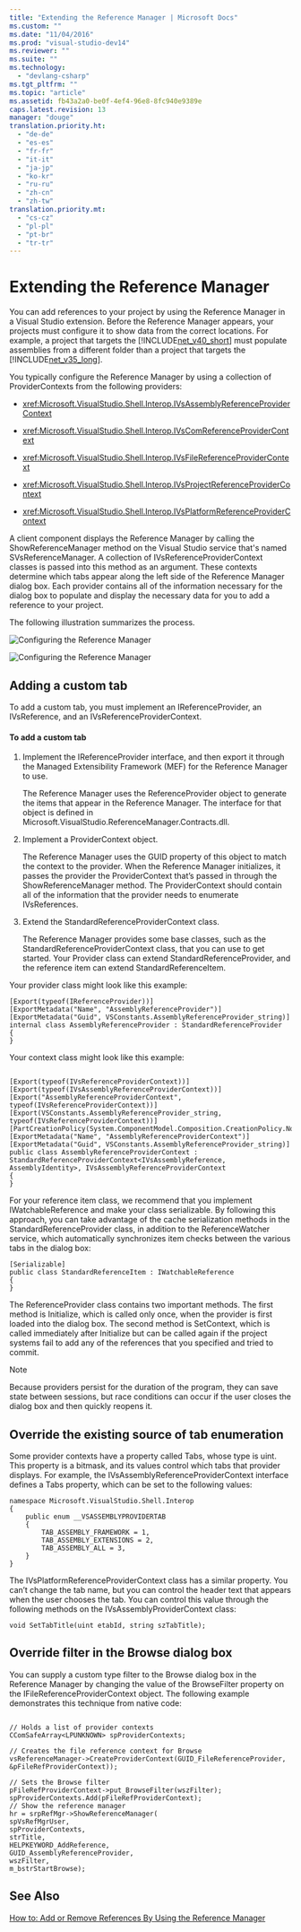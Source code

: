 ```yaml
---
title: "Extending the Reference Manager | Microsoft Docs"
ms.custom: ""
ms.date: "11/04/2016"
ms.prod: "visual-studio-dev14"
ms.reviewer: ""
ms.suite: ""
ms.technology: 
  - "devlang-csharp"
ms.tgt_pltfrm: ""
ms.topic: "article"
ms.assetid: fb43a2a0-be0f-4ef4-96e8-8fc940e9389e
caps.latest.revision: 13
manager: "douge"
translation.priority.ht: 
  - "de-de"
  - "es-es"
  - "fr-fr"
  - "it-it"
  - "ja-jp"
  - "ko-kr"
  - "ru-ru"
  - "zh-cn"
  - "zh-tw"
translation.priority.mt: 
  - "cs-cz"
  - "pl-pl"
  - "pt-br"
  - "tr-tr"
---
```

# Extending the Reference Manager
You can add references to your project by using the Reference Manager in a Visual Studio extension. Before the Reference Manager appears, your projects must configure it to show data from the correct locations. For example, a project that targets the [!INCLUDE[net_v40_short](../code-quality/includes/net_v40_short_md.md)] must populate assemblies from a different folder than a project that targets the [!INCLUDE[net_v35_long](../misc/includes/net_v35_long_md.md)].  
  
 You typically configure the Reference Manager by using a collection of ProviderContexts from the following providers:  
  
-   <xref:Microsoft.VisualStudio.Shell.Interop.IVsAssemblyReferenceProviderContext>  
  
-   <xref:Microsoft.VisualStudio.Shell.Interop.IVsComReferenceProviderContext>  
  
-   <xref:Microsoft.VisualStudio.Shell.Interop.IVsFileReferenceProviderContext>  
  
-   <xref:Microsoft.VisualStudio.Shell.Interop.IVsProjectReferenceProviderContext>  
  
-   <xref:Microsoft.VisualStudio.Shell.Interop.IVsPlatformReferenceProviderContext>  
  
 A client component displays the Reference Manager by calling the ShowReferenceManager method on the Visual Studio service that's named SVsReferenceManager. A collection of IVsReferenceProviderContext classes is passed into this method as an argument. These contexts determine which tabs appear along the left side of the Reference Manager dialog box. Each provider contains all of the information necessary for the dialog box to populate and display the necessary data for you to add a reference to your project.  
  
 The following illustration summarizes the process.  
  
 ![Configuring the Reference Manager](../misc/media/refmgrextend.png "RefMgrExtend")  
  
 ![Configuring the Reference Manager](../misc/media/refmgrextend2.png "RefMgrExtend2")  
  
## Adding a custom tab  
 To add a custom tab, you must implement an IReferenceProvider, an IVsReference, and an IVsReferenceProviderContext.  
  
#### To add a custom tab  
  
1.  Implement the IReferenceProvider interface, and then export it through the Managed Extensibility Framework (MEF) for the Reference Manager to use.  
  
     The Reference Manager uses the ReferenceProvider object to generate the items that appear in the Reference Manager. The interface for that object is defined in Microsoft.VisualStudio.ReferenceManager.Contracts.dll.  
  
2.  Implement a ProviderContext object.  
  
     The Reference Manager uses the GUID property of this object to match the context to the provider. When the Reference Manager initializes, it passes the provider the ProviderContext that’s passed in through the ShowReferenceManager method. The ProviderContext should contain all of the information that the provider needs to enumerate IVsReferences.  
  
3.  Extend the StandardReferenceProviderContext class.  
  
     The Reference Manager provides some base classes, such as the StandardReferenceProviderContext class, that you can use to get started. Your Provider class can extend StandardReferenceProvider, and the reference item can extend StandardReferenceItem.  
  
 Your provider class might look like this example:  
  
```  
[Export(typeof(IReferenceProvider))]  
[ExportMetadata("Name", "AssemblyReferenceProvider")]  
[ExportMetadata("Guid", VSConstants.AssemblyReferenceProvider_string)]  
internal class AssemblyReferenceProvider : StandardReferenceProvider  
{  
}  
```  
  
 Your context class might look like this example:  
  
```  
  
[Export(typeof(IVsReferenceProviderContext))]  
[Export(typeof(IVsAssemblyReferenceProviderContext))]  
[Export("AssemblyReferenceProviderContext", typeof(IVsReferenceProviderContext))]  
[Export(VSConstants.AssemblyReferenceProvider_string, typeof(IVsReferenceProviderContext))]  
[PartCreationPolicy(System.ComponentModel.Composition.CreationPolicy.NonShared)]  
[ExportMetadata("Name", "AssemblyReferenceProviderContext")]  
[ExportMetadata("Guid", VSConstants.AssemblyReferenceProvider_string)]  
public class AssemblyReferenceProviderContext : StandardReferenceProviderContext<IVsAssemblyReference, AssemblyIdentity>, IVsAssemblyReferenceProviderContext  
{  
}  
```  
  
 For your reference item class, we recommend that you implement IWatchableReference and make your class serializable. By following this approach, you can take advantage of the cache serialization methods in the StandardReferenceProvider class, in addition to the ReferenceWatcher service, which automatically synchronizes item checks between the various tabs in the dialog box:  
  
```  
[Serializable]  
public class StandardReferenceItem : IWatchableReference  
{  
}  
```  
  
 The ReferenceProvider class contains two important methods. The first method is Initialize, which is called only once, when the provider is first loaded into the dialog box. The second method is SetContext, which is called immediately after Initialize but can be called again if the project systems fail to add any of the references that you specified and tried to commit.  
  
> [!NOTE]
>  Because providers persist for the duration of the program, they can save state between sessions, but race conditions can occur if the user closes the dialog box and then quickly reopens it.  
  
## Override the existing source of tab enumeration  
 Some provider contexts have a property called Tabs, whose type is uint. This property is a bitmask, and its values control which tabs that provider displays.  For example, the IVsAssemblyReferenceProviderContext interface defines a Tabs property, which can be set to the following values:  
  
```  
namespace Microsoft.VisualStudio.Shell.Interop  
{  
    public enum __VSASSEMBLYPROVIDERTAB  
    {  
        TAB_ASSEMBLY_FRAMEWORK = 1,  
        TAB_ASSEMBLY_EXTENSIONS = 2,  
        TAB_ASSEMBLY_ALL = 3,  
    }  
}  
```  
  
 The IVsPlatformReferenceProviderContext class has a similar property. You can’t change the tab name, but you can control the header text that appears when the user chooses the tab. You can control this value through the following methods on the IVsAssemblyProviderContext class:  
  
```  
void SetTabTitle(uint etabId, string szTabTitle);  
```  
  
## Override filter in the Browse dialog box  
 You can supply a custom type filter to the Browse dialog box in the Reference Manager by changing the value of the BrowseFilter property on the IFileReferenceProviderContext object.  The following example demonstrates this technique from native code:  
  
```  
  
// Holds a list of provider contexts  
CComSafeArray<LPUNKNOWN> spProviderContexts;  
  
// Creates the file reference context for Browse  
vsReferenceManager->CreateProviderContext(GUID_FileReferenceProvider, &pFileRefProviderContext));  
  
// Sets the Browse filter  
pFileRefProviderContext->put_BrowseFilter(wszFilter);  
spProviderContexts.Add(pFileRefProviderContext);  
// Show the reference manager  
hr = srpRefMgr->ShowReferenceManager(  
spVsRefMgrUser,  
spProviderContexts,  
strTitle,  
HELPKEYWORD_AddReference,  
GUID_AssemblyReferenceProvider,  
wszFilter,  
m_bstrStartBrowse);  
```  
  
## See Also  
 [How to: Add or Remove References By Using the Reference Manager](../ide/how-to-add-or-remove-references-by-using-the-reference-manager.md)
